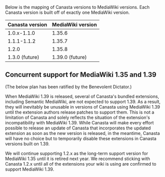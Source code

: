 Below is the mapping of Canasta versions to MediaWiki versions. Each Canasta version is built off of exactly one MediaWiki version.

| Canasta version | MediaWiki version |
| --- | --- |
| 1.0.x-1.1.0 | 1.35.6 |
| 1.1.1-1.1.2 | 1.35.7 |
| 1.2.0 | 1.35.8 |
| 1.3.0 (future) | 1.39.0 (future) |

## Concurrent support for MediaWiki 1.35 and 1.39
(The below plan has been ratified by the Benevolent Dictator.)

When MediaWiki 1.39 is released, several of Canasta's bundled extensions, including Semantic MediaWiki, are not expected to support 1.39. As a result, they will inevitably be unusable in versions of Canasta using MediaWiki 1.39 until the extension authors release patches to support them. This is not a limitation of Canasta and solely reflects the situation of the extension's incompatibility with MediaWiki 1.39. While Canasta will make every effort possible to release an update of Canasta that incorporates the updated extension as soon as the new version is released, in the meantime, Canasta will have no choice but to temporarily disable these extensions in Canasta versions built on 1.39.

We will continue supporting 1.2.x as the long-term support version for MediaWiki 1.35 until it is retired next year. We recommend sticking with Canasta 1.2.x until all of the extensions your wiki is using are confirmed to support MediaWiki 1.39.
